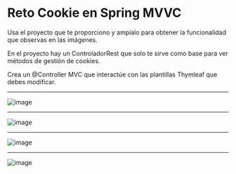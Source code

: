 # Reto Cookie en Spring MVVC

Usa el proyecto que te proporciono y ampíalo para obtener la funcionalidad que observas en las imágenes.

En el proyecto hay un ControladorRest que solo te sirve como base para ver métodos de gestión de cookies.

Crea un @Controller MVC que interactúe con las plantillas Thymleaf que debes modificar.

___

![image](https://github.com/user-attachments/assets/84e1c661-d446-469b-a69e-7dc9cc700057)


___

![image](https://github.com/user-attachments/assets/3dc8ba5b-bc15-4ab7-845b-fc7739f7e0e5)

___

![image](https://github.com/user-attachments/assets/195f70ac-5454-4511-a7b1-8b232c0006c8)


___

![image](https://github.com/user-attachments/assets/bd1c9f48-add6-45cd-b515-94e3bfff1aad)



